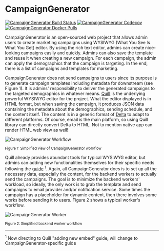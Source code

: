 # CampaignGenerator

[![CampaignGenerator Build Status](https://travis-ci.org/Liang-Hsuan/CampaignGenerator.svg?branch=master)](https://travis-ci.org/Liang-Hsuan/CampaignGenerator)
[![CampaignGenerator Codecov](https://codecov.io/gh/Liang-Hsuan/CampaignGenerator/branch/master/graph/badge.svg)](https://codecov.io/gh/Liang-Hsuan/CampaignGenerator)
[![CampaignGenerator Docker Pulls](https://img.shields.io/docker/pulls/leonma333/campaign-generator)](https://hub.docker.com/r/leonma333/campaign-generator)

CampaignGenerator is an open-sourced web project that allows admin users to create marketing campaigns using WYSIWYG (What You See Is What You Get) editor. By using the rich text editor, admins can create nice-looking campaigns easily and quickly. Admins can also save the template and reuse it when creating a new campaign. For each campaign, the admin can apply the demographics that the campaign is targeting. In the end, there is a list of campaigns and templates for marketing.

CampaignGenerator does not send campaigns to users since its purpose is to generate campaign templates including metadata for downstream (see Figure 1). It is admins' responsibility to deliver the generated campaigns to the targeted demographics in whatever means. [Quill](https://quilljs.com/) is the underlying powerful WYSIWYG editor for the project. What the editor displayed is in HTML format, but when saving the campaign, it produces JSON data containing the metadata about the demographics, sending schedule, and the content itself. The content is in a generic format of [Delta](https://quilljs.com/docs/delta/) to adapt to different platforms. Of course, email is the main platform, so using Quill library can directly convert Delta to HTML. Not to mention native app can render HTML web view as well!

![CampaignGenerator Workflow](https://i.imgur.com/6fQONgO.jpg)

<sup>Figure 1: Simplified view of CampaignGenerator workflow</sup>

Quill already provides abundant tools for typical WYSIWYG editor, but admins can adding new functionalities themselves for their specific needs following the [guide](https://quilljs.com/guides/cloning-medium-with-parchment/) <sup>1</sup>. Again, all CampaignGenerator does is to set up all the necessary data, especially the content, for the backend workers to actually send the campaigns. The goal is to minimize the backend workers' workload, so ideally, the only work is to grab the template and send campaigns to email provider and/or notification service. Some times the campaign has a placeholder for dynamic content, then there involves some works before sending it to users. Figure 2 shows a typical worker's workflow.

![CampaignGenerator Worker](https://i.imgur.com/U1fOHeO.jpg)

<sup>Figure 2: Simplified backend worker workflow</sup>

---

<sup>1</sup> Now directing to Quill "adding new embed" guide, will change to CampaignGenerator-specific guide
